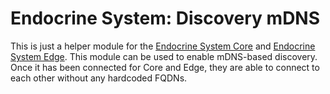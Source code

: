 # Endocrine System: Discovery mDNS

This is just a helper module for the [Endocrine System Core](https://github.com/jue89/endocrine-system-core) and [Endocrine System Edge](https://github.com/jue89/endocrine-system-edge). This module can be used to enable mDNS-based discovery. Once it has been connected for Core and Edge, they are able to connect to each other without any hardcoded FQDNs.
